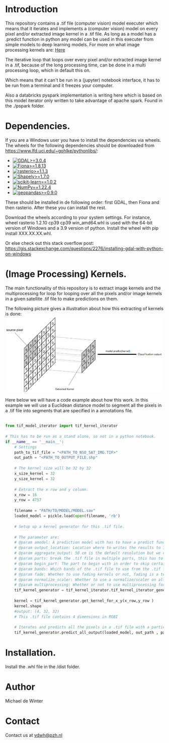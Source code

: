 # Introduction 

This repository contains a .tif file (computer vision) model executer which means that it iterates and implements a (computer vision) model on every pixel and/or extracted image kernel in a .tif file.
As long as a model has a .predict function in python any model can be used in this executer from simple models to deep learning models.
For more on what image processing kernels are: [Here](https://en.wikipedia.org/wiki/Kernel_(image_processing))

The iterative loop that loops over every pixel and/or extracted image kernel in a .tif, because of the long processing time, can be done in a multi processing loop, which in default this on.

Which means that it can't be run in a (jupyter) notebook interface, it has to be run from a terminal and it freezes your computer.

Also a databricks pyspark implementation is writing here which is based on this model iterator only written to take advantage of apache spark.
Found in the ./pspark folder.

# Dependencies.
If you are a Windows user you have to install the dependencies via wheels. The wheels for the following dependencies should be downloaded from https://www.lfd.uci.edu/~gohlke/pythonlibs/:

- [![GDAL>=3.0.4 ](https://img.shields.io/badge/GDAL-%3E%3D3.0.4-blue)](https://gdal.org/)
- [![Fiona>=1.8.13 ](https://img.shields.io/badge/Fiona-%3E%3D1.8.13-green)](https://pypi.org/project/Fiona/)
- [![rasterio>=1.1.3 ](https://img.shields.io/badge/rasterio-%3E%3D1.1.3-blue)](https://rasterio.readthedocs.io/en/latest/)
- [![Shapely>=1.7.0 ](https://img.shields.io/badge/Shapely-%3E%3D1.7.0-green)](https://shapely.readthedocs.io/en/stable/manual.html)
- [![scikit-learn==1.0.2](https://img.shields.io/badge/scikit--learn-%3D%3D1.0.2-blue)](https://scikit-learn.org/stable/)
- [![NumPy==1.22.4](https://img.shields.io/badge/NumPy-%3D%3D1.22.4-green)](https://numpy.org/)
- [![geopandas>=0.9.0](https://img.shields.io/badge/geopandas-%3E%3D0.9.0-blue)](https://geopandas.org/en/stable/)

These should be installed in de following order: first GDAL, then Fiona and then rasterio. After these you can install the rest.

Download the wheels according to your system settings. For instance, wheel rasterio 1.2.10 cp39 cp39 win_amd64.whl is used with the 64-bit version of Windows and a 3.9 version of python. Install the wheel with pip install XXX.XX.XX.whl.

Or else check out this stack overflow post:
https://gis.stackexchange.com/questions/2276/installing-gdal-with-python-on-windows 


# (Image Processing) Kernels.
The main functionality of this repository is to extract image kernels and the multiprocessing for loop for looping over all the pixels and/or image kernels in a given satellite .tif file to make predictions on them.

The following picture gives a illustration about how this extracting  of kernels is done:
![Alt text](kernel_extract.png?raw=true "Title")


Here below we will have a code example about how this work. In this example we will use a Euclidean distance model to segment all the pixels in a .tif file into segments that are specified in a annotations file.

```python

from tif_model_iterator import tif_kernel_iterator

# This has to be run as a stand alone, so not in a python notebook.
if __name__ == '__main__':
    # Settings
    path_to_tif_file = "<PATH_TO_NSO_SAT_IMG.TIF>"
    out_path = "<PATH_TO_OUTPUT_FILE.shp"

    # The kernel size will be 32 by 32
    x_size_kernel = 32
    y_size_kernel = 32

    # Extract the x row and y column.
    x_row = 16
    y_row = 4757

    filename = "PATH/TO/MODEL/MODEL.sav"   
    loaded_model = pickle.load(open(filename, 'rb')

    # Setup up a kernel generator for this .tif file.

    # The parameter are:
    # @param amodel: A prediction model with has to have a predict function and uses kernels as input.
    # @param output_location: Location where to writes the results to in .shp file.
    # @param aggregate_output: 50 cm is the default resolution but we can aggregate to 2m.
    # @param parts: break the .tif file in multiple parts, this has to be done since most extracted pixels or kernel don't fit # in memory.
    # @param begin_part: The part to begin with in order to skip certain parts.
    # @param bands: Which bands of the .tif file to use from the .tif file by default this will be all the bands.
    # @param fade: Whether to use fading kernels or not, fading is a term I coined to denouced for giving the centrale pixel # the most weight in the model while giving less weight the further the other pixels are in the model.
    # @param normalize_scaler: Whether to use a normalize/scaler on all the kernels or not, the input here so be a normalize/scaler function. You have to submit the normalizer/scaler as a argument here if you want to use a scaler, this has to be # a custom  class like nso_ds_normalize_scaler.
    # @param multiprocessing: Whether or not to use multiprocessing for loop for iterating across all the pixels.
    tif_kernel_generator = tif_kernel_iterator.tif_kernel_iterator_generator(path_to_tif_file, x_size_kernel, y_size_kernel)

    kernel = tif_kernel_generator.get_kernel_for_x_y(x_row,y_row )
    kernel.shape
    #output: (4, 32, 32)
    # This .tif file contains 4 dimensions in RGBI 

    # Iterates and predicts all the pixels in a .tif file with a particular model and stores the dissolved results in the out_path file in a multiprocessing way. So this has to be run from a terminal.  
    tif_kernel_generator.predict_all_output(loaded_model, out_path , parts = 3)
```
# Installation.

Install the .whl file in the /dist folder.

# Author
Michael de Winter

# Contact

Contact us at vdwh@pzh.nl







